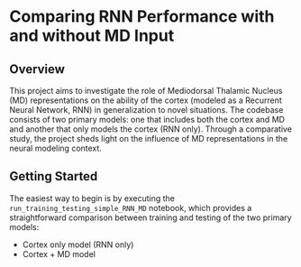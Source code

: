 # Comparing RNN Performance with and without MD Input

## Overview

This project aims to investigate the role of Mediodorsal Thalamic Nucleus (MD) representations on the ability of the cortex (modeled as a Recurrent Neural Network, RNN) in generalization to novel situations. The codebase consists of two primary models: one that includes both the cortex and MD and another that only models the cortex (RNN only). Through a comparative study, the project sheds light on the influence of MD representations in the neural modeling context.

## Getting Started

The easiest way to begin is by executing the `run_training_testing_simple_RNN_MD` notebook, which provides a straightforward comparison between training and testing of the two primary models:

- Cortex only model (RNN only)
- Cortex + MD model
